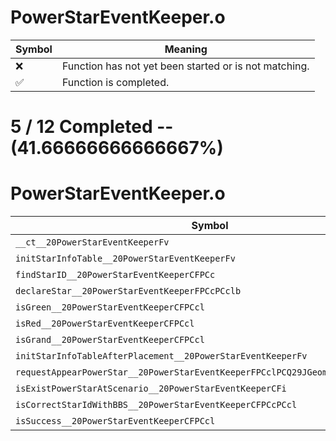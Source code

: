 # PowerStarEventKeeper.o
| Symbol | Meaning 
| ------------- | ------------- 
| :x: | Function has not yet been started or is not matching. 
| :white_check_mark: | Function is completed. 


# 5 / 12 Completed -- (41.66666666666667%)
# PowerStarEventKeeper.o
| Symbol | Decompiled? |
| ------------- | ------------- |
| `__ct__20PowerStarEventKeeperFv` | :white_check_mark: |
| `initStarInfoTable__20PowerStarEventKeeperFv` | :x: |
| `findStarID__20PowerStarEventKeeperCFPCc` | :x: |
| `declareStar__20PowerStarEventKeeperFPCcPCclb` | :x: |
| `isGreen__20PowerStarEventKeeperCFPCcl` | :white_check_mark: |
| `isRed__20PowerStarEventKeeperCFPCcl` | :white_check_mark: |
| `isGrand__20PowerStarEventKeeperCFPCcl` | :white_check_mark: |
| `initStarInfoTableAfterPlacement__20PowerStarEventKeeperFv` | :x: |
| `requestAppearPowerStar__20PowerStarEventKeeperFPCclPCQ29JGeometry8TVec3<f>bb` | :x: |
| `isExistPowerStarAtScenario__20PowerStarEventKeeperCFi` | :x: |
| `isCorrectStarIdWithBBS__20PowerStarEventKeeperCFPCcPCcl` | :x: |
| `isSuccess__20PowerStarEventKeeperCFPCcl` | :white_check_mark: |
